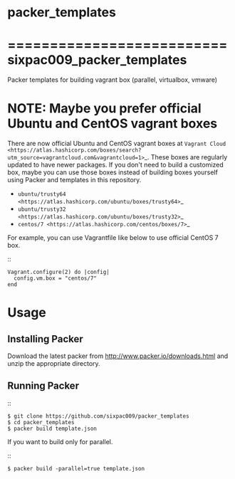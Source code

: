 # packer_templates
==========================
sixpac009_packer_templates
==========================
Packer templates for building vagrant box (parallel, virtualbox, vmware)

NOTE: Maybe you prefer official Ubuntu and CentOS vagrant boxes
===============================================================

There are now official Ubuntu and CentOS vagrant boxes at `Vagrant Cloud <https://atlas.hashicorp.com/boxes/search?utm_source=vagrantcloud.com&vagrantcloud=1>`_. These boxes are regularly updated to have newer packages.
If you don't need to build a customized box, maybe you can use those boxes instead of building boxes yourself using Packer and templates in this repository.

* `ubuntu/trusty64 <https://atlas.hashicorp.com/ubuntu/boxes/trusty64>`_
* `ubuntu/trusty32 <https://atlas.hashicorp.com/ubuntu/boxes/trusty32>`_
* `centos/7 <https://atlas.hashicorp.com/centos/boxes/7>`_

For example, you can use Vagrantfile like below to use official CentOS 7 box.

::

    Vagrant.configure(2) do |config|
      config.vm.box = "centos/7"
    end

Usage
=====

Installing Packer
-----------------

Download the latest packer from http://www.packer.io/downloads.html and unzip the appropriate directory.

Running Packer
--------------

::

    $ git clone https://github.com/sixpac009/packer_templates
    $ cd packer_templates
    $ packer build template.json

If you want to build only for parallel.

::

    $ packer build -parallel=true template.json
